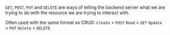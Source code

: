 `GET`, `POST`, `PUT` and `DELETE` are ways of telling the backend server what we are trying to do with the resource we are trying to interact with.

Often used with the same format as CRUD:
`Create` > `POST`
`Read`      > `GET`
`Update` > `PUT`
`Delete` > `DELETE`

